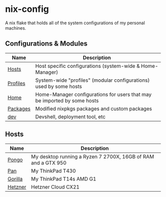 # nix-config

A nix flake that holds all of the system configurations of my personal machines.

## Configurations & Modules

Name                    | Description
----------------------- | -----------
[Hosts](./hosts)	    | Host specific configurations (system-wide & Home-Manager)
[Profiles](./profiles)  | System-wide "profiles" (modular configurations) used by some hosts
[Home](./home)          | Home-Manager configurations for users that may be imported by some hosts
[Packages](./packages)  | Modified nixpkgs packages and custom packages
[dev](./dev)            | Devshell, deployment tool, etc

## Hosts

Name                                        | Description
------------------------------------------- | -----------
[Pongo](./hosts/pongo) 	                    | My desktop running a Ryzen 7 2700X, 16GB of RAM and a GTX 950 
[Pan](./hosts/pan)     	                    | My ThinkPad T430
[Gorilla](./hosts/gorilla)     	            | My ThinkPad T14s AMD G1
[Hetzner](./hosts/hetzner)     	            | Hetzner Cloud CX21
